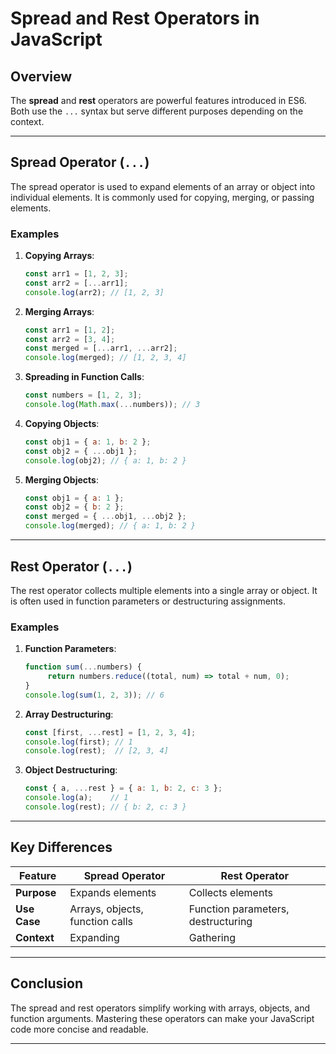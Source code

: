 # Spread and Rest Operators in JavaScript

## Overview
The **spread** and **rest** operators are powerful features introduced in ES6. Both use the `...` syntax but serve different purposes depending on the context.

---

## Spread Operator (`...`)
The spread operator is used to expand elements of an array or object into individual elements. It is commonly used for copying, merging, or passing elements.

### Examples

1. **Copying Arrays**:
    ```javascript
    const arr1 = [1, 2, 3];
    const arr2 = [...arr1];
    console.log(arr2); // [1, 2, 3]
    ```

2. **Merging Arrays**:
    ```javascript
    const arr1 = [1, 2];
    const arr2 = [3, 4];
    const merged = [...arr1, ...arr2];
    console.log(merged); // [1, 2, 3, 4]
    ```

3. **Spreading in Function Calls**:
    ```javascript
    const numbers = [1, 2, 3];
    console.log(Math.max(...numbers)); // 3
    ```

4. **Copying Objects**:
    ```javascript
    const obj1 = { a: 1, b: 2 };
    const obj2 = { ...obj1 };
    console.log(obj2); // { a: 1, b: 2 }
    ```

5. **Merging Objects**:
    ```javascript
    const obj1 = { a: 1 };
    const obj2 = { b: 2 };
    const merged = { ...obj1, ...obj2 };
    console.log(merged); // { a: 1, b: 2 }
    ```

---

## Rest Operator (`...`)
The rest operator collects multiple elements into a single array or object. It is often used in function parameters or destructuring assignments.

### Examples

1. **Function Parameters**:
    ```javascript
    function sum(...numbers) {
         return numbers.reduce((total, num) => total + num, 0);
    }
    console.log(sum(1, 2, 3)); // 6
    ```

2. **Array Destructuring**:
    ```javascript
    const [first, ...rest] = [1, 2, 3, 4];
    console.log(first); // 1
    console.log(rest);  // [2, 3, 4]
    ```

3. **Object Destructuring**:
    ```javascript
    const { a, ...rest } = { a: 1, b: 2, c: 3 };
    console.log(a);    // 1
    console.log(rest); // { b: 2, c: 3 }
    ```

---

## Key Differences
| Feature            | Spread Operator                | Rest Operator                  |
|--------------------|--------------------------------|--------------------------------|
| **Purpose**        | Expands elements              | Collects elements             |
| **Use Case**       | Arrays, objects, function calls | Function parameters, destructuring |
| **Context**        | Expanding                     | Gathering                     |

---

## Conclusion
The spread and rest operators simplify working with arrays, objects, and function arguments. Mastering these operators can make your JavaScript code more concise and readable.

---  